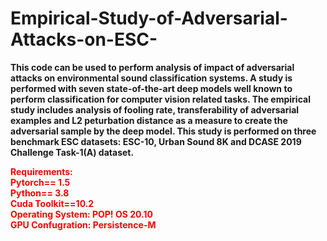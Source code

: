 # Empirical-Study-of-Adversarial-Attacks-on-ESC-
<b>This code can be used to perform analysis of impact of adversarial attacks on environmental sound classification systems. A study is performed with seven state-of-the-art deep models well known to perform classification for computer vision related tasks. 
The empirical study includes analysis of fooling rate, transferability of adversarial examples and L2 peturbation distance as a measure to create the adversarial sample
by the deep model. This study is performed on three benchmark ESC datasets: ESC-10, Urban Sound 8K and DCASE 2019 Challenge Task-1(A) dataset.

<b><font color="red">Requirements: <br>
Pytorch== 1.5<br>
Python== 3.8 <br>
Cuda Toolkit==10.2<br> 
Operating System: POP! OS 20.10 <br>
GPU Confugration: Persistence-M 

